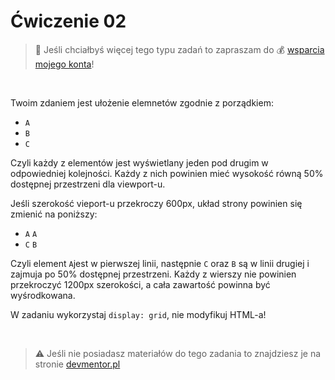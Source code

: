 # Ćwiczenie 02

> :loudspeaker: Jeśli chciałbyś więcej tego typu zadań to zapraszam do :moneybag: [wsparcia mojego konta](https://github.com/sponsors/devmentor-pl)!

&nbsp;

Twoim zdaniem jest ułożenie elemnetów zgodnie z porządkiem:
- `A`
- `B`
- `C`

Czyli każdy z elementów jest wyświetlany jeden pod drugim w odpowiedniej kolejności. Każdy z nich powinien mieć wysokość równą 50% dostępnej przestrzeni dla viewport-u.

Jeśli szerokość vieport-u przekroczy 600px, układ strony powinien się zmienić na poniższy:
- `A` `A`
- `C` `B`

Czyli element `A`jest w pierwszej linii, następnie `C` oraz `B` są w linii drugiej i zajmuja po 50% dostępnej przestrzeni. Każdy z wierszy nie powinien przekroczyć 1200px szerokości, a cała zawartość powinna być wyśrodkowana.

W zadaniu wykorzystaj `display: grid`, nie modyfikuj HTML-a!


&nbsp;

> :warning: Jeśli nie posiadasz materiałów do tego zadania to znajdziesz je na stronie [devmentor.pl](https://devmentor.pl/p/html-and-css-rwd/)
